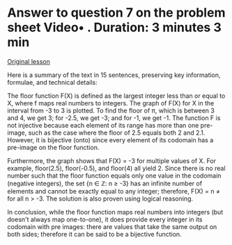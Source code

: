 # Answer to question 7 on the problem sheet Video• . Duration: 3 minutes 3 min

[Original lesson](https://www.coursera.org/learn/uol-discrete-mathematics/lecture/eteEc/answer-to-question-7-on-the-problem-sheet)

Here is a summary of the text in 15 sentences, preserving key information, formulae, and technical details:

The floor function F(X) is defined as the largest integer less than or equal to X, where f maps real numbers to integers. The graph of F(X) for X in the interval from -3 to 3 is plotted. To find the floor of π, which is between 3 and 4, we get 3; for -2.5, we get -3; and for -1, we get -1. The function F is not injective because each element of its range has more than one pre-image, such as the case where the floor of 2.5 equals both 2 and 2.1. However, it is bijective (onto) since every element of its codomain has a pre-image on the floor function.

Furthermore, the graph shows that F(X) = -3 for multiple values of X. For example, floor(2.5), floor(-0.5), and floor(4) all yield 2. Since there is no real number such that the floor function equals only one value in the codomain (negative integers), the set {n ∈ ℤ: n ≥ -3} has an infinite number of elements and cannot be exactly equal to any integer; therefore, F(X) = n ≠ for all n > -3. The solution is also proven using logical reasoning.

In conclusion, while the floor function maps real numbers into integers (but doesn't always map one-to-one), it does provide every integer in its codomain with pre images: there are values that take the same output on both sides; therefore it can be said to be a bijective function.

